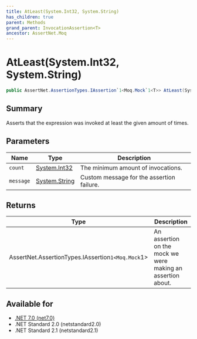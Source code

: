 ```yaml
---
title: AtLeast(System.Int32, System.String)
has_children: true
parent: Methods
grand_parent: InvocationAssertion<T>
ancestor: AssertNet.Moq
---
```

# AtLeast(System.Int32, System.String)

```csharp
public AssertNet.AssertionTypes.IAssertion`1<Moq.Mock`1<T>> AtLeast(System.Int32 count, System.String message);
```

## Summary
Asserts that the expression was invoked at least the given amount of times.

## Parameters
|Name|Type|Description|
|-|-|-|
|`count`|[System.Int32](https://learn.microsoft.com/en-us/dotnet/api/system.int32)|The minimum amount of invocations.|
|`message`|[System.String](https://learn.microsoft.com/en-us/dotnet/api/system.string)|Custom message for the assertion failure.|

## Returns
|Type|Description|
|-|-|
|AssertNet.AssertionTypes.IAssertion`1<Moq.Mock`1<T>>|An assertion on the mock we were making an assertion about.|

## Available for
- [.NET 7.0 (net7.0)](https://versionsof.net/core/7.0/)
- .NET Standard 2.0 (netstandard2.0)
- .NET Standard 2.1 (netstandard2.1)
